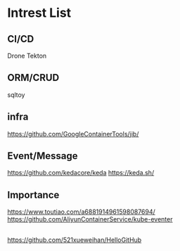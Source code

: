 # Intrest List
## CI/CD
Drone
Tekton

## ORM/CRUD
sqltoy

## infra
https://github.com/GoogleContainerTools/jib/

## Event/Message
https://github.com/kedacore/keda https://keda.sh/

## Importance
https://www.toutiao.com/a6881914961598087694/
https://github.com/AliyunContainerService/kube-eventer

##
https://github.com/521xueweihan/HelloGitHub
